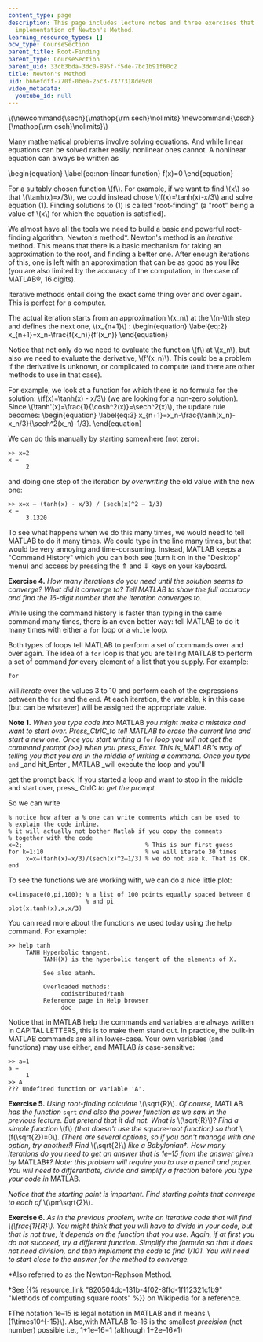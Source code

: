 ```yaml
---
content_type: page
description: This page includes lecture notes and three exercises that introduce the
  implementation of Newton's Method.
learning_resource_types: []
ocw_type: CourseSection
parent_title: Root-Finding
parent_type: CourseSection
parent_uid: 33cb3bda-3dc0-895f-f5de-7bc1b91f60c2
title: Newton's Method
uid: b66efdff-770f-0bea-25c3-7377318de9c0
video_metadata:
  youtube_id: null
---
```


\\(\\newcommand{\\sech}{\\mathop{\\rm sech}\\nolimits} \\newcommand{\\csch}{\\mathop{\\rm csch}\\nolimits}\\)

Many mathematical problems involve solving equations. And while linear equations can be solved rather easily, nonlinear ones cannot. A nonlinear equation can always be written as

\\begin{equation} \\label{eq:non-linear:function} f(x)=0 \\end{equation}

For a suitably chosen function \\(f\\). For example, if we want to find \\(x\\) so that \\(\\tanh(x)=x/3\\), we could instead chose \\(f(x)=\\tanh(x)-x/3\\) and solve equation (1). Finding solutions to (1) is called "root-finding" (a "root" being a value of \\(x\\) for which the equation is satisfied).

We almost have all the tools we need to build a basic and powerful root-finding algorithm, Newton's method\*. Newton's method is an _iterative_ method. This means that there is a basic mechanism for taking an approximation to the root, and finding a better one. After enough iterations of this, one is left with an approximation that can be as good as you like (you are also limited by the accuracy of the computation, in the case of MATLAB®, 16 digits).

Iterative methods entail doing the exact same thing over and over again. This is perfect for a computer.

The actual iteration starts from an approximation \\(x\_n\\) at the \\(n-\\)th step and defines the next one, \\(x\_{n+1}\\) : \\begin{equation} \\label{eq:2} x\_{n+1}=x\_n-\\frac{f(x\_n)}{f'(x\_n)} \\end{equation}

Notice that not only do we need to evaluate the function \\(f\\) at \\(x\_n\\), but also we need to evaluate the derivative, \\(f'(x\_n)\\). This could be a problem if the derivative is unknown, or complicated to compute (and there are other methods to use in that case).

For example, we look at a function for which there is no formula for the solution: \\(f(x)=\\tanh(x) - x/3\\) (we are looking for a non-zero solution). Since \\(\\tanh'(x)=\\frac{1}{\\cosh^2(x)}=\\sech^2(x)\\), the update rule becomes: \\begin{equation} \\label{eq:3} x\_{n+1}=x\_n-\\frac{\\tanh(x\_n)-x\_n/3}{\\sech^2(x\_n)-1/3}. \\end{equation}

We can do this manually by starting somewhere (not zero):

```
>> x=2
x =
     2
```

and doing one step of the iteration by _overwriting_ the old value with the new one:

```
>> x=x – (tanh(x) - x/3) / (sech(x)^2 – 1/3)
x =
     3.1320
```

To see what happens when we do this many times, we would need to tell MATLAB to do it many times. We could type in the line many times, but that would be very annoying and time-consuming. Instead, MATLAB keeps a "Command History" which you can both see (turn it on in the "Desktop" menu) and access by pressing the ⇑ and ⇓ keys on your keyboard.

**Exercise 4.** _How many iterations do you need until the solution seems to converge? What did it converge to? Tell MATLAB to show the full accuracy and find the 16-digit number that the iteration converges to._

While using the command history is faster than typing in the same command many times, there is an even better way: tell MATLAB to do it many times with either a `for` loop or a `while` loop.

Both types of loops tell MATLAB to perform a set of commands over and over again. The idea of a `for` loop is that you are telling MATLAB to perform a set of command _for_ every element of a list that you supply. For example:

```
for
```

will _iterate_ over the values 3 to 10 and perform each of the expressions between the `for` and the `end`. At each iteration, the variable, k in this case (but can be whatever) will be assigned the appropriate value.

**Note 1.** _When you type code into_ MATLAB _you might make a mistake and want to start over. Press_CtrlC_to tell MATLAB to erase the current line and start a new one. Once you start writing a_ `for` _loop you will not get the command prompt (>>) when you press_Enter. _This is_MATLAB_'s way of telling you that you are in the middle of writing a command. Once you type_ `end` _and hit_Enter , MATLAB _will execute the loop and you'll  
  
get the prompt back. If you started a loop and want to stop in the middle and start over, press_ CtrlC _to get the prompt._

So we can write

```
% notice how after a % one can write comments which can be used to
% explain the code inline.
% it will actually not bother Matlab if you copy the comments
% together with the code
x=2;                                   % This is our first guess
for k=1:10                             % we will iterate 30 times
     x=x–(tanh(x)–x/3)/(sech(x)^2–1/3) % we do not use k. That is OK.
end
```

To see the functions we are working with, we can do a nice little plot:

```
x=linspace(0,pi,100); % a list of 100 points equally spaced between 0
                      % and pi
plot(x,tanh(x),x,x/3) 
```

You can read more about the functions we used today using the `help` command. For example:

```
>> help tanh
     TANH Hyperbolic tangent.
          TANH(X) is the hyperbolic tangent of the elements of X.

          See also atanh.

          Overloaded methods:
               codistributed/tanh
          Reference page in Help browser
               doc 
```

Notice that in MATLAB help the commands and variables are always written in CAPITAL LETTERS, this is to make them stand out. In practice, the built-in MATLAB commands are all in lower-case. Your own variables (and functions) may use either, and MATLAB _is_ case-sensitive:

```
>> a=1
a =
     1
>> A
??? Undefined function or variable 'A'.
```

**Exercise 5.** _Using root-finding calculate_ \\(\\sqrt{R}\\). _Of course,_ MATLAB _has the function_ `sqrt` _and also the power function as we saw in the previous lecture. But pretend that it did not. What is_ \\(\\sqrt{R}\\)? _Find a simple function_ \\(f\\) _(that doesn't use the square-root function) so that_ \\(f(\\sqrt{2})=0\\). _(There are several options, so if you don't manage with one option, try another!) Find_ \\(\\sqrt{2}\\) _like a Babylonian†. How many iterations do you need to get an answer that is 1e–15 from the answer given by_ MATLAB‡_? Note: this problem will require you to use a pencil and paper. You will need to differentiate, divide and simplify a fraction_ before _you type your code in_ MATLAB.

_Notice that the starting point is important. Find starting points that converge to each of_ \\(\\pm\\sqrt{2}\\).

**Exercise 6.** _As in the previous problem, write an iterative code that will find \\(\\frac{1}{R}\\). You might think that you will have to divide in your code, but that is not true; it depends on the function that you use. Again, if at first you do not succeed, try a different function. Simplify the formula so that it does not need division, and then implement the code to find 1/101. You will need to start close to the answer for the method to converge._

\*Also referred to as the Newton-Raphson Method.

†See {{% resource_link "820504dc-131b-4f02-8ffd-1f112321c1b9" "Methods of computing square roots" %}} on Wikipedia for a reference.

‡The notation 1e–15 is legal notation in MATLAB and it means \\(1\\times10^{-15}\\). Also,with MATLAB 1e–16 is the smallest _precision_ (not number) possible i.e., 1+1e–16=1 (although 1+2e–16≠1)